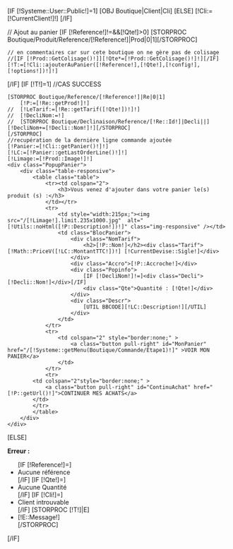 [IF [!Systeme::User::Public!]=1]
	[OBJ Boutique|Client|Cli]
[ELSE]
        [!Cli:=[!CurrentClient!]!]
[/IF]


// Ajout au panier
[IF [!Reference!]!=&&[!Qte!]>0]
	[STORPROC Boutique/Produit/Reference/[!Reference!]|Prod|0|1][/STORPROC]

	// en commentaires car sur cete boutique on ne gère pas de colisage 
	//[IF [!Prod::GetColisage()!]][!Qte*=[!Prod::GetColisage()!]!][/IF]
	[!T:=[!Cli::ajouterAuPanier([!Reference!],[!Qte!],[!config!],[!options!])!]!]
	
[/IF]
[IF [!T!]=1]
	//CAS SUCCESS
	
	
	
	[STORPROC Boutique/Reference/[!Reference!]|Re|0|1]
		[!P:=[!Re::getProd!]!]
	//	[!LeTarif:=[!Re::getTarif([!Qte!])!]!]
	//	[!DecliNom:=!]
	//	[STORPROC Boutique/Declinaison/Reference/[!Re::Id!]|Decli||][!DecliNom+=[!Decli::Nom!]!][/STORPROC]
	[/STORPROC]
	//recupération de la dernière ligne commande ajoutée
	[!Panier:=[!Cli::getPanier()!]!]
	[!LC:=[!Panier::getLastOrderLine()!]!]
	[!Limage:=[!Prod::Image!]!]
	<div class="PopupPanier">
		<div class="table-responsive">
			<table class="table">
				<tr><td colspan="2">
					<h3>Vous venez d'ajouter dans votre panier le(s) produit (s) :</h3>
				</td></tr>
				<tr>
					<td style="width:215px;"><img src="/[!Limage!].limit.235x1000.jpg"  alt="[!Utils::noHtml([!P::Description!])!]" class="img-responsive" /></td>
					<td class="BlocPanier">
						<div class="NomTarif">
							<h2>[!P::Nom!]</h2><div class="Tarif">[!Math::PriceV([!LC::MontantTTC!])!] [!CurrentDevise::Sigle!]</div>
						</div>
						<div class="Accro">[!P::Accroche!]</div>
						<div class="Popinfo">
							[IF [!DecliNom!]!=]<div class="Decli">[!Decli::Nom!]</div>[/IF]
							<div class="Qte">Quantité : [!Qte!]</div>
						</div>
						<div class="Descr">
							[UTIL BBCODE][!LC::Description!][/UTIL]
						</div>
					</td>
				</tr>
				<tr>
					<td colspan="2" style="border:none;" >
						<a class="button pull-right" id="MonPanier" href="/[!Systeme::getMenu(Boutique/Commande/Etape1)!]" >VOIR MON PANIER</a>
					</td>
				</tr>
				<tr>
			<td colspan="2"style="border:none;" > 
			    <a class="button pull-right" id="ContinuAchat" href="[!P::getUrl()!]">CONTINUER MES ACHATS</a>
			</td>
		    </tr>
			</table>
		</div>
	</div>
[ELSE]
	<div class="alert alert-danger">
		<b>Erreur :</b>
		<ul>
            [IF [!Reference!]=]
            <li>Aucune référence</li>
            [/IF]
            [IF [!Qte!]=]
            <li>Aucune Quantité</li>
            [/IF]
            [IF [!Cli!]=]
            <li>Client introuvable</li>
            [/IF]
		[STORPROC [!T!]|E]
			<li>[!E::Message!]</li>
		[/STORPROC]
		</ul>
	</div>
[/IF]